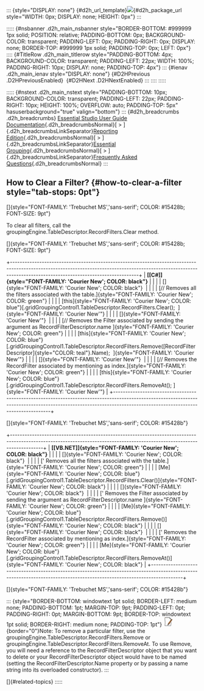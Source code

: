 ::: {style="DISPLAY: none"}
[](ms-xhelp:///?Id=d2h_url_template){#d2h_url_template}![](!package_url!){#d2h_package_url style="WIDTH: 0px; DISPLAY: none; HEIGHT: 0px"}
:::

::::: {#nsbanner .d2h_main_nsbanner style="BORDER-BOTTOM: #999999 1px solid; POSITION: relative; PADDING-BOTTOM: 0px; BACKGROUND-COLOR: transparent; PADDING-LEFT: 0px; PADDING-RIGHT: 0px; DISPLAY: none; BORDER-TOP: #999999 1px solid; PADDING-TOP: 0px; LEFT: 0px"}
:::: {#TitleRow .d2h_main_titlerow style="PADDING-BOTTOM: 4px; BACKGROUND-COLOR: transparent; PADDING-LEFT: 22px; WIDTH: 100%; PADDING-RIGHT: 10px; DISPLAY: none; PADDING-TOP: 4px"}
::: {#ienav .d2h_main_ienav style="DISPLAY: none"}
[](ms-xhelp:///?Id=28ae44d4-2219-45b4-9cb0-1d923e6dce7a){#D2HPrevious .D2HPreviousEnabled}  [](ms-xhelp:///?Id=0116319e-9280-4018-8bff-a6fe593b90ec){#D2HNext .D2HNextEnabled}
:::
::::
:::::

::::: {#nstext .d2h_main_nstext style="PADDING-BOTTOM: 10px; BACKGROUND-COLOR: transparent; PADDING-LEFT: 22px; PADDING-RIGHT: 10px; HEIGHT: 100%; OVERFLOW: auto; PADDING-TOP: 5px" hasuserbackground="true" valign="bottom"}
::: {#d2h_breadcrumbs .d2h_breadcrumbs}
[Essential Studio User Guide Documentation](ms-xhelp:///?Id=12457748-09e3-4d74-a240-8e049cedf030){.d2h_breadcrumbsNormal}[ \> ]{.d2h_breadcrumbsLinkSeparator}[Reporting Edition](ms-xhelp:///?Id=027aa5b6-6676-4f93-ad23-c20e8c45792e){.d2h_breadcrumbsNormal}[ \> ]{.d2h_breadcrumbsLinkSeparator}[Essential Grouping](ms-xhelp:///?Id=37faf36d-c8f0-4c7d-90e1-39deecb620a6){.d2h_breadcrumbsNormal}[ \> ]{.d2h_breadcrumbsLinkSeparator}[Frequently Asked Questions](ms-xhelp:///?Id=bfb16001-cfb0-4acb-bfb4-64f7d21463fd){.d2h_breadcrumbsNormal}
:::

## How to Clear a Filter? {#how-to-clear-a-filter style="tab-stops: 0pt"}

[]{style="FONT-FAMILY: 'Trebuchet MS','sans-serif'; COLOR: #15428b; FONT-SIZE: 9pt"} 

To clear all filters, call the groupingEngine.TableDescriptor.RecordFilters.Clear method.

[]{style="FONT-FAMILY: 'Trebuchet MS','sans-serif'; COLOR: #15428b; FONT-SIZE: 9pt"} 

+----------------------------------------------------------------------------------------------------------------------------------------------------------------------------------------------------------------+
| **[\[C#\]]{style="FONT-FAMILY: 'Courier New'; COLOR: black"}**                                                                                                                                                 |
|                                                                                                                                                                                                                |
| []{style="FONT-FAMILY: 'Courier New'; COLOR: black"}                                                                                                                                                           |
|                                                                                                                                                                                                                |
| [// Removes all the filters associated with the table.]{style="FONT-FAMILY: 'Courier New'; COLOR: green"}                                                                                                      |
|                                                                                                                                                                                                                |
| [this]{style="FONT-FAMILY: 'Courier New'; COLOR: blue"}[.gridGroupingControl1.TableDescriptor.RecordFilters.Clear();  ]{style="FONT-FAMILY: 'Courier New'"}                                                    |
|                                                                                                                                                                                                                |
| []{style="FONT-FAMILY: 'Courier New'"}                                                                                                                                                                         |
|                                                                                                                                                                                                                |
| [// Removes the Filter associated by sending the argument as RecordFilterDescriptor.name ]{style="FONT-FAMILY: 'Courier New'; COLOR: green"}                                                                   |
|                                                                                                                                                                                                                |
| [this]{style="FONT-FAMILY: 'Courier New'; COLOR: blue"}[.gridGroupingControl1.TableDescriptor.RecordFilters.Remove([RecordFilterDescriptor]{style="COLOR: teal"}.Name);  ]{style="FONT-FAMILY: 'Courier New'"} |
|                                                                                                                                                                                                                |
| []{style="FONT-FAMILY: 'Courier New'"}                                                                                                                                                                         |
|                                                                                                                                                                                                                |
| [// Removes the RecordFilter associated by mentioning as index.]{style="FONT-FAMILY: 'Courier New'; COLOR: green"}                                                                                             |
|                                                                                                                                                                                                                |
| [this]{style="FONT-FAMILY: 'Courier New'; COLOR: blue"}[.gridGroupingControl1.TableDescriptor.RecordFilters.RemoveAt(); ]{style="FONT-FAMILY: 'Courier New'"}                                                  |
+----------------------------------------------------------------------------------------------------------------------------------------------------------------------------------------------------------------+

[]{style="FONT-FAMILY: 'Trebuchet MS','sans-serif'; COLOR: #15428b"} 

+-------------------------------------------------------------------------------------------------------------------------------------------------------------------------+
| **[\[VB.NET\]]{style="FONT-FAMILY: 'Courier New'; COLOR: black"}**                                                                                                      |
|                                                                                                                                                                         |
| []{style="FONT-FAMILY: 'Courier New'; COLOR: black"}                                                                                                                    |
|                                                                                                                                                                         |
| [\' Removes all the filters associated with the table.]{style="FONT-FAMILY: 'Courier New'; COLOR: green"}                                                               |
|                                                                                                                                                                         |
| [Me]{style="FONT-FAMILY: 'Courier New'; COLOR: blue"}[.gridGroupingControl1.TableDescriptor.RecordFilters.Clear()]{style="FONT-FAMILY: 'Courier New'; COLOR: black"}    |
|                                                                                                                                                                         |
| []{style="FONT-FAMILY: 'Courier New'; COLOR: black"}                                                                                                                    |
|                                                                                                                                                                         |
| [\' Removes the Filter associated by sending the argument as RecordFilterDescriptor.name ]{style="FONT-FAMILY: 'Courier New'; COLOR: green"}                            |
|                                                                                                                                                                         |
| [Me]{style="FONT-FAMILY: 'Courier New'; COLOR: blue"}[.gridGroupingControl1.TableDescriptor.RecordFilters.Remove()]{style="FONT-FAMILY: 'Courier New'; COLOR: black"}   |
|                                                                                                                                                                         |
| []{style="FONT-FAMILY: 'Courier New'; COLOR: black"}                                                                                                                    |
|                                                                                                                                                                         |
| [\' Removes the RecordFilter associated by mentioning as index.]{style="FONT-FAMILY: 'Courier New'; COLOR: green"}                                                      |
|                                                                                                                                                                         |
| [Me]{style="FONT-FAMILY: 'Courier New'; COLOR: blue"}[.gridGroupingControl1.TableDescriptor.RecordFilters.RemoveAt()]{style="FONT-FAMILY: 'Courier New'; COLOR: black"} |
+-------------------------------------------------------------------------------------------------------------------------------------------------------------------------+

[]{style="FONT-FAMILY: 'Trebuchet MS','sans-serif'; COLOR: #15428b"} 

::: {style="BORDER-BOTTOM: windowtext 1pt solid; BORDER-LEFT: medium none; PADDING-BOTTOM: 1pt; MARGIN-TOP: 9pt; PADDING-LEFT: 0pt; PADDING-RIGHT: 0pt; MARGIN-BOTTOM: 9pt; BORDER-TOP: windowtext 1pt solid; BORDER-RIGHT: medium none; PADDING-TOP: 1pt"}
![](ImagesExt/image25_1.jpg){border="0"}Note: To remove a particular filter, use the groupingEngine.TableDescriptor.RecordFilters.Remove or groupingEngine.TableDescriptor.RecordFilters.RemoveAt. To use Remove, you will need a reference to the RecordFilterDescriptor object that you want to delete or your RecordFilterDescriptor object would have to be named (setting the RecordFilterDescriptor.Name property or by passing a name string into its overloaded constructor).
:::

[]{#related-topics}
:::::
